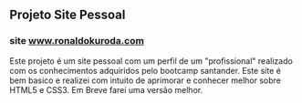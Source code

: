 ## Projeto Site Pessoal

### site www.ronaldokuroda.com

<div>
	<p> Este projeto é um site pessoal com um perfil de um "profissional" realizado com os conhecimentos adquiridos pelo bootcamp santander. Este site é bem basico e realizei com intuito de aprimorar e conhecer melhor sobre HTML5 e CSS3. Em Breve farei uma versão melhor.</p>
</div>